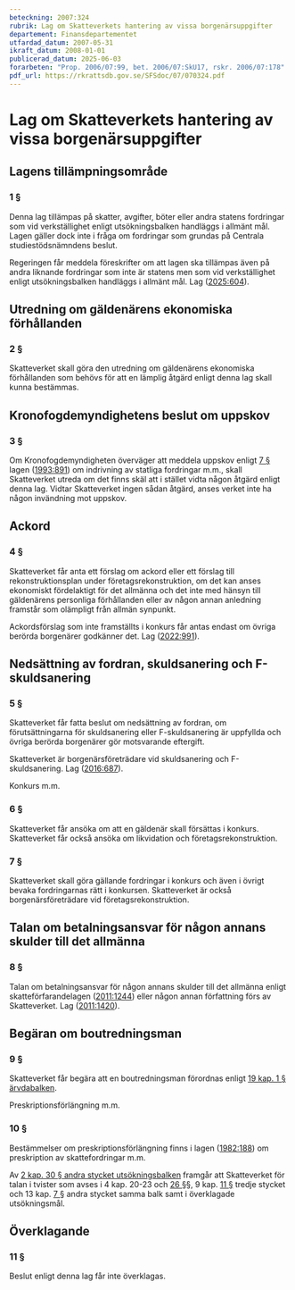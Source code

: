 ```yaml
---
beteckning: 2007:324
rubrik: Lag om Skatteverkets hantering av vissa borgenärsuppgifter
departement: Finansdepartementet
utfardad_datum: 2007-05-31
ikraft_datum: 2008-01-01
publicerad_datum: 2025-06-03
forarbeten: "Prop. 2006/07:99, bet. 2006/07:SkU17, rskr. 2006/07:178"
pdf_url: https://rkrattsdb.gov.se/SFSdoc/07/070324.pdf
---
```


# Lag om Skatteverkets hantering av vissa borgenärsuppgifter

## Lagens tillämpningsområde

### 1 §

Denna lag tillämpas på skatter, avgifter, böter eller andra statens fordringar som vid verkställighet enligt utsökningsbalken handläggs i allmänt mål. Lagen gäller dock inte i fråga om fordringar som grundas på Centrala studiestödsnämndens beslut.

Regeringen får meddela föreskrifter om att lagen ska tillämpas även på andra liknande fordringar som inte är statens men som vid verkställighet enligt utsökningsbalken handläggs i allmänt mål. Lag ([2025:604](https://selex.se/eli/sfs/2025/604)).

## Utredning om gäldenärens ekonomiska förhållanden

### 2 §

Skatteverket skall göra den utredning om gäldenärens ekonomiska förhållanden som behövs för att en lämplig åtgärd enligt denna lag skall kunna bestämmas.

## Kronofogdemyndighetens beslut om uppskov

### 3 §

Om Kronofogdemyndigheten överväger att meddela uppskov enligt [7 §](#7) lagen ([1993:891](https://selex.se/eli/sfs/1993/891)) om indrivning av statliga fordringar m.m., skall Skatteverket utreda om det finns skäl att i stället vidta någon åtgärd enligt denna lag. Vidtar Skatteverket ingen sådan åtgärd, anses verket inte ha någon invändning mot uppskov.

## Ackord

### 4 §

Skatteverket får anta ett förslag om ackord eller ett förslag till rekonstruktionsplan under företagsrekonstruktion, om det kan anses ekonomiskt fördelaktigt för det allmänna och det inte med hänsyn till gäldenärens personliga förhållanden eller av någon annan anledning framstår som olämpligt från allmän synpunkt.

Ackordsförslag som inte framställts i konkurs får antas endast om övriga berörda borgenärer godkänner det. Lag ([2022:991](https://selex.se/eli/sfs/2022/991)).

## Nedsättning av fordran, skuldsanering och F-skuldsanering

### 5 §

Skatteverket får fatta beslut om nedsättning av fordran, om förutsättningarna för skuldsanering eller F-skuldsanering är uppfyllda och övriga berörda borgenärer gör motsvarande eftergift.

Skatteverket är borgenärsföreträdare vid skuldsanering och F-skuldsanering. Lag ([2016:687](https://selex.se/eli/sfs/2016/687)).

Konkurs m.m.

### 6 §

Skatteverket får ansöka om att en gäldenär skall försättas i konkurs. Skatteverket får också ansöka om likvidation och företagsrekonstruktion.

### 7 §

Skatteverket skall göra gällande fordringar i konkurs och även i övrigt bevaka fordringarnas rätt i konkursen. Skatteverket är också borgenärsföreträdare vid företagsrekonstruktion.

## Talan om betalningsansvar för någon annans skulder till det allmänna

### 8 §

Talan om betalningsansvar för någon annans skulder till det allmänna enligt skatteförfarandelagen ([2011:1244](https://selex.se/eli/sfs/2011/1244)) eller någon annan författning förs av Skatteverket. Lag ([2011:1420](https://selex.se/eli/sfs/2011/1420)).

## Begäran om boutredningsman

### 9 §

Skatteverket får begära att en boutredningsman förordnas enligt [19 kap. 1 § ärvdabalken](https://selex.se/eli/sfs/1958/637#kap19.1).

Preskriptionsförlängning m.m.

### 10 §

Bestämmelser om preskriptionsförlängning finns i lagen ([1982:188](https://selex.se/eli/sfs/1982/188)) om preskription av skattefordringar m.m.

Av [2 kap. 30 § andra stycket utsökningsbalken](https://selex.se/eli/sfs/1981/774#kap2.30) framgår att Skatteverket för talan i tvister som avses i 4 kap. 20-23 och [26 §](#26)§, 9 kap. [11 §](#kap9.11) tredje stycket och 13 kap. [7 §](#kap13.7) andra stycket samma balk samt i överklagade utsökningsmål.

## Överklagande

### 11 §

Beslut enligt denna lag får inte överklagas.